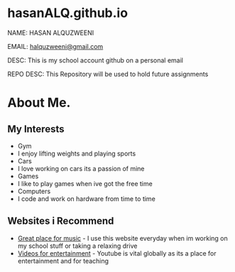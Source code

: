# hasanALQ.github.io

NAME: HASAN ALQUZWEENI 

EMAIL: halquzweeni@gmail.com

DESC: This is my school account github on a personal email

REPO DESC: This Repository will be used to hold future assignments 

# About Me.
## My Interests
* Gym
 * I enjoy lifting weights and playing sports  
* Cars
 * I love working on cars its a passion of mine  
* Games
 * I like to play games when ive got the free time  
* Computers
 * I code and work on hardware from time to time  
 ## Websites i Recommend

  - [Great place for music](www.spotify.com) - I use this website everyday when im working on my school stuff or taking a relaxing drive
  - [Videos for entertainment](youtube.com) - Youtube is vital globally as its a place for entertainment and for teaching